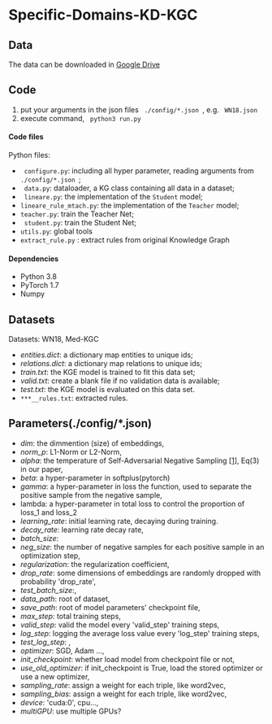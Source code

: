 # Specific-Domains-KD-KGC
## Data
The data can be downloaded in [Google Drive](https://drive.google.com/file/d/1pAgYnabv57IkOecdnnRWBeMNZOb4Fgo1/view?usp=sharing)
## Code
1. put your arguments in the json files <code> ./config/*.json </code>, e.g. <code> WN18.json </code>
2. execute command, <code> python3 run.py </code>
#### Code files
Python files:
* <code> configure.py</code>: including all hyper parameter, reading arguments from <code> ./config/*.json </code>;
* <code> data.py</code>: dataloader, a KG class containing all data in a dataset;
* <code> lineare.py</code>: the implementation of the `Student` model;
* <code>lineare_rule_mtach.py</code>: the implementation of the `Teacher` model;
* <code>teacher.py</code>: train the Teacher Net;
* <code> student.py</code>: train the Student Net;
* <code>utils.py</code>: global tools 
* <code>extract_rule.py</code> : extract rules from original Knowledge Graph
#### Dependencies
* Python 3.8
* PyTorch 1.7
* Numpy

## Datasets
Datasets: WN18, Med-KGC
 - *entities.dict*: a dictionary map entities to unique ids;
 - *relations.dict*: a dictionary map relations to unique ids;
 - *train.txt*: the KGE model is trained to fit this data set;
 - *valid.txt*: create a blank file if no validation data is available;
 - *test.txt*: the KGE model is evaluated on this data set.
 - <code>***__rules.txt</code>: extracted rules.

## Parameters(./config/*.json)
 - *dim*: the dimmention (size) of embeddings,
 - *norm_p*: L1-Norm or L2-Norm,
 - *alpha*: the temperature of Self-Adversarial Negative Sampling [[1](#refer-1)], Eq(3) in our paper,
 - *beta*: a hyper-parameter in softplus(pytorch)
 - *gamma*: a hyper-parameter in loss the function, used to separate the positive sample from the negative sample,
 - lambda: a hyper-parameter in total loss to control the proportion of loss_1 and loss_2
 - *learning_rate*: initial learning rate, decaying during training.
 - *decay_rate*: learning rate decay rate,
 - *batch_size*: 
 - *neg_size*: the number of negative samples for each positive sample in an optimization step,
 - *regularization*: the regularization coefficient,
 - *drop_rate*: some dimensions of embeddings are randomly dropped with probability 'drop_rate',
 - *test_batch_size*:,
 - *data_path*: root of dataset,
 - *save_path*: root of model parameters' checkpoint file,
 - *max_step*: total training steps,
 - *valid_step*: valid the model every 'valid_step' training steps,
 - *log_step*: logging the average loss value every 'log_step' training steps,
 - *test_log_step*: ,
 - *optimizer*: SGD, Adam ...,
 - *init_checkpoint*: whether load model from checkpoint file or not,
 - *use_old_optimizer*: if init_checkpoint is True, load the stored optimizer or use a new optimizer,
 - *sampling_rate*: assign a weight for each triple, like word2vec,
 - *sampling_bias*: assign a weight for each triple, like word2vec,
 - *device*: 'cuda:0', cpu...,
 - *multiGPU*: use multiple GPUs?

